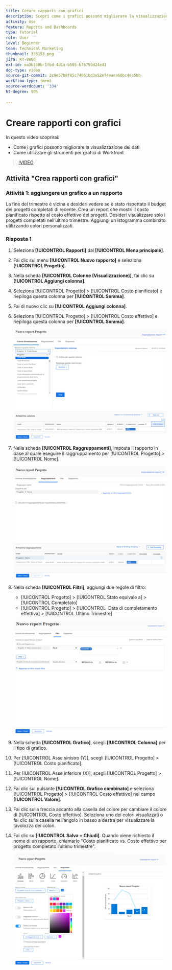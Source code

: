 ```yaml
---
title: Creare rapporti con grafici
description: Scopri come i grafici possono migliorare la visualizzazione dei dati e come utilizzare gli strumenti per grafici in Workfront.
activity: use
feature: Reports and Dashboards
type: Tutorial
role: User
level: Beginner
team: Technical Marketing
thumbnail: 335153.png
jira: KT-8860
exl-id: ea3b360b-1fbd-4d1a-b505-b75759d24e41
doc-type: video
source-git-commit: 2c9e57b8f85c74061bd3e52ef4eaea60bc4ec5bb
workflow-type: tm+mt
source-wordcount: '334'
ht-degree: 90%

---
```


# Creare rapporti con grafici

In questo video scoprirai:

* Come i grafici possono migliorare la visualizzazione dei dati
* Come utilizzare gli strumenti per grafici di Workfront

>[!VIDEO](https://video.tv.adobe.com/v/335155/?quality=12&learn=on)

## Attività &quot;Crea rapporti con grafici&quot;

### Attività 1: aggiungere un grafico a un rapporto

La fine del trimestre è vicina e desideri vedere se è stato rispettato il budget dei progetti completati di recente. Crea un report che mostri il costo pianificato rispetto al costo effettivo dei progetti. Desideri visualizzare solo i progetti completati nell’ultimo trimestre. Aggiungi un istogramma combinato utilizzando colori personalizzati.

### Risposta 1

1. Seleziona **[!UICONTROL Rapporti]** dal **[!UICONTROL Menu principale]**.
1. Fai clic sul menu **[!UICONTROL Nuovo rapporto]** e seleziona **[!UICONTROL Progetto]**.
1. Nella scheda **[!UICONTROL Colonne (Visualizzazione)]**, fai clic su **[!UICONTROL Aggiungi colonna]**.
1. Seleziona [!UICONTROL Progetto] > [!UICONTROL Costo pianificato] e riepiloga questa colonna per **[!UICONTROL Somma]**.
1. Fai di nuovo clic su **[!UICONTROL Aggiungi colonna]**.
1. Seleziona [!UICONTROL Progetto] > [!UICONTROL Costo effettivo] e riepiloga questa colonna per **[!UICONTROL Somma]**.

   ![Immagine della schermata per aggiungere colonne a un rapporto](assets/chart-report-columns.png)

1. Nella scheda **[!UICONTROL Raggruppamenti]**, imposta il rapporto in base al quale eseguire il raggruppamento per [!UICONTROL Progetto] > [!UICONTROL Nome].

   ![Immagine della schermata per aggiungere raggruppamenti a un rapporto](assets/chart-report-groupings.png)

1. Nella scheda **[!UICONTROL Filtri]**, aggiungi due regole di filtro:

   * [!UICONTROL Progetto] > [!UICONTROL Stato equivale a] > [!UICONTROL Completato]
   * [!UICONTROL Progetto] > [!UICONTROL &#x200B; Data di completamento effettiva] > [!UICONTROL Ultimo Trimestre]

   ![Immagine della schermata per aggiungere filtri a un rapporto](assets/chart-report-filters.png)

1. Nella scheda **[!UICONTROL Grafico]**, scegli **[!UICONTROL Colonna]** per il tipo di grafico.
1. Per [!UICONTROL Asse sinistro (Y)], scegli [!UICONTROL Progetto] > [!UICONTROL Costo pianificato].
1. Per [!UICONTROL Asse inferiore (X)], scegli [!UICONTROL Progetto] > [!UICONTROL Nome].
1. Fai clic sul pulsante **[!UICONTROL Grafico combinato]** e seleziona [!UICONTROL Progetto] > [!UICONTROL Costo effettivo] nel campo **[!UICONTROL Valore]**.
1. Fai clic sulla freccia accanto alla casella del colore per cambiare il colore di [!UICONTROL Costo effettivo]. Seleziona uno dei colori visualizzati o fai clic sulla casella nell’angolo in basso a destra per visualizzare la tavolozza dei colori.
1. Fai clic su **[!UICONTROL Salva + Chiudi]**. Quando viene richiesto il nome di un rapporto, chiamarlo &quot;Costo pianificato vs. Costo effettivo per progetto completato l’ultimo trimestre&quot;.

   ![Immagine della schermata per aggiungere un grafico a un rapporto](assets/chart-report-chart.png)
